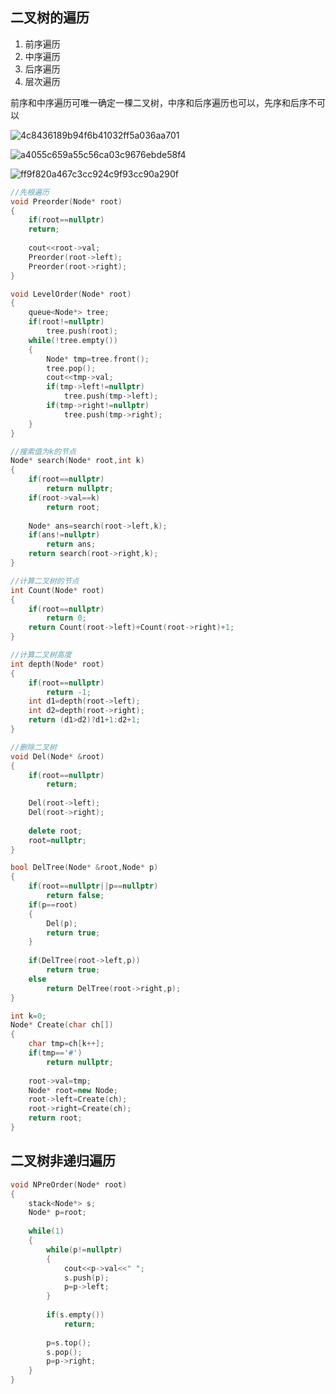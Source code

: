 ## 二叉树的遍历

1. 前序遍历
2. 中序遍历
3. 后序遍历
4. 层次遍历



前序和中序遍历可唯一确定一棵二叉树，中序和后序遍历也可以，先序和后序不可以

![4c8436189b94f6b41032ff5a036aa701](F:\files\WeChat\xwechat_files\wxid_11h7o9vocxfg22_1158\temp\RWTemp\2025-10\9e20f478899dc29eb19741386f9343c8\4c8436189b94f6b41032ff5a036aa701.png)



![a4055c659a55c56ca03c9676ebde58f4](F:\files\WeChat\xwechat_files\wxid_11h7o9vocxfg22_1158\temp\RWTemp\2025-10\9e20f478899dc29eb19741386f9343c8\a4055c659a55c56ca03c9676ebde58f4.png)



![ff9f820a467c3cc924c9f93cc90a290f](F:\files\WeChat\xwechat_files\wxid_11h7o9vocxfg22_1158\temp\RWTemp\2025-10\9e20f478899dc29eb19741386f9343c8\ff9f820a467c3cc924c9f93cc90a290f.png)



```C++
//先根遍历
void Preorder(Node* root)
{
    if(root==nullptr)
    return;
    
    cout<<root->val;
    Preorder(root->left);
    Preorder(root->right);
}
```

```C++
void LevelOrder(Node* root)
{
    queue<Node*> tree;
    if(root!=nullptr)
        tree.push(root);
    while(!tree.empty())
    {
        Node* tmp=tree.front();
        tree.pop();
        cout<<tmp->val;
        if(tmp->left!=nullptr)
            tree.push(tmp->left);
        if(tmp->right!=nullptr)
            tree.push(tmp->right);
    }
}
```





```C++
//搜索值为k的节点
Node* search(Node* root,int k)
{
    if(root==nullptr)
        return nullptr;
    if(root->val==k)
        return root;
    
    Node* ans=search(root->left,k);
    if(ans!=nullptr)
        return ans;
    return search(root->right,k);
}
```



```C++
//计算二叉树的节点
int Count(Node* root)
{
    if(root==nullptr)
        return 0;
    return Count(root->left)+Count(root->right)+1;
}
```



```C++
//计算二叉树高度
int depth(Node* root)
{
    if(root==nullptr)
        return -1;
    int d1=depth(root->left);
    int d2=depth(root->right);
    return (d1>d2)?d1+1:d2+1;
}
```



```C++
//删除二叉树
void Del(Node* &root)
{
    if(root==nullptr)
        return;
    
    Del(root->left);
    Del(root->right);
    
    delete root;
    root=nullptr;
}
```



```C++
bool DelTree(Node* &root,Node* p)
{
    if(root==nullptr||p==nullptr)
        return false;
    if(p==root)
    {
        Del(p);
    	return true;
    }
    
    if(DelTree(root->left,p))
        return true;
    else
        return DelTree(root->right,p);
}
```



```C++
int k=0;
Node* Create(char ch[])
{
    char tmp=ch[k++];
    if(tmp=='#')
        return nullptr;
    
    root->val=tmp;
    Node* root=new Node;
    root->left=Create(ch);
    root->right=Create(ch);
    return root;
}
```







## 二叉树非递归遍历

```C++
void NPreOrder(Node* root)
{
    stack<Node*> s;
    Node* p=root;
    
    while(1)
    {
        while(p!=nullptr)
        {
            cout<<p->val<<" ";
            s.push(p);
            p=p->left;
        }
        
        if(s.empty())
            return;
        
        p=s.top();
        s.pop();
        p=p->right;
    }
}
```



